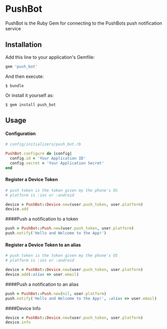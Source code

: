 # PushBot

PushBot is the Ruby Gem for connecting to the PushBots push notification service 

## Installation

Add this line to your application's Gemfile:

```ruby
gem 'push_bot'
```

And then execute:

    $ bundle

Or install it yourself as:

    $ gem install push_bot

## Usage

#### Configuration
```ruby
# config/initializers/push_bot.rb

PushBot.configure do |config|
  config.id = 'Your Application ID'
  config.secret = 'Your Application Secret'
end
```

#### Register a Device Token
```ruby
# push token is the token given my the phone's OS
# platform is :ios or :android

device = PushBot::Device.new(user.push_token, user.platform)
device.add
```

####Push a notification to a token
```ruby
push = PushBot::Push.new(user.push_token, user.platform)
push.notify('Hello and Welcome to the App!')
```

#### Register a Device Token to an alias
```ruby
# push token is the token given my the phone's OS
# platform is :ios or :android

device = PushBot::Device.new(user.push_token, user.platform)
device.add(:alias => user.email)
```

####Push a notification to an alias
```ruby
push = PushBot::Push.new(nil, user.platform)
push.notify('Hello and Welcome to the App!', :alias => user.email)
```

####Device Info
```ruby
device = PushBot::Device.new(user.push_token, user.platform)
device.info
```
